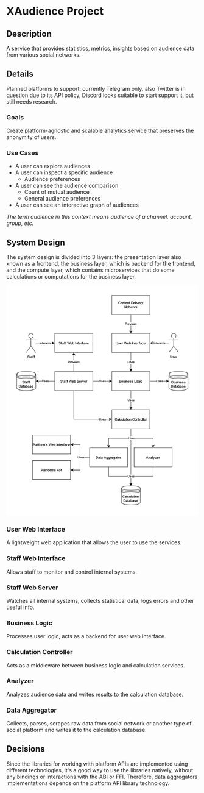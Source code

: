 # XAudience Project

## Description
A service that provides statistics, metrics, insights based on audience data from various social networks.

## Details
Planned platforms to support: currently Telegram only, also Twitter is in question due to its API policy, Discord looks suitable to start support it, but still needs research.

### Goals
Create platform-agnostic and scalable analytics service that preserves the anonymity of users.

### Use Cases
- A user can explore audiences
- A user can inspect a specific audience
    - Audience preferences
- A user can see the audience comparison
    - Count of mutual audience
    - General audience preferences
- A user can see an interactive graph of audiences

*The term audience in this context means audience of a channel, account, group, etc.*

## System Design
The system design is divided into 3 layers: the presentation layer also known as a frontend, the business layer, which is backend for the frontend, and the compute layer, which contains microservices that do some calculations or computations for the business layer.

![System design](assets/system-design.drawio.png)

### User Web Interface
A lightweight web application that allows the user to use the services.

### Staff Web Interface
Allows staff to monitor and control internal systems.

### Staff Web Server
Watches all internal systems, collects statistical data, logs errors and other useful info.

### Business Logic
Processes user logic, acts as a backend for user web interface.

### Calculation Controller
Acts as a middleware between business logic and calculation services.

### Analyzer
Analyzes audience data and writes results to the calculation database.

### Data Aggregator
Collects, parses, scrapes raw data from social network or another type of social platform and writes it to the calculation database.

## Decisions
Since the libraries for working with platform APIs are implemented using different technologies, it's a good way to use the libraries natively, without any bindings or interactions with the ABI or FFI. Therefore, data aggregators implementations depends on the platform API library technology.
